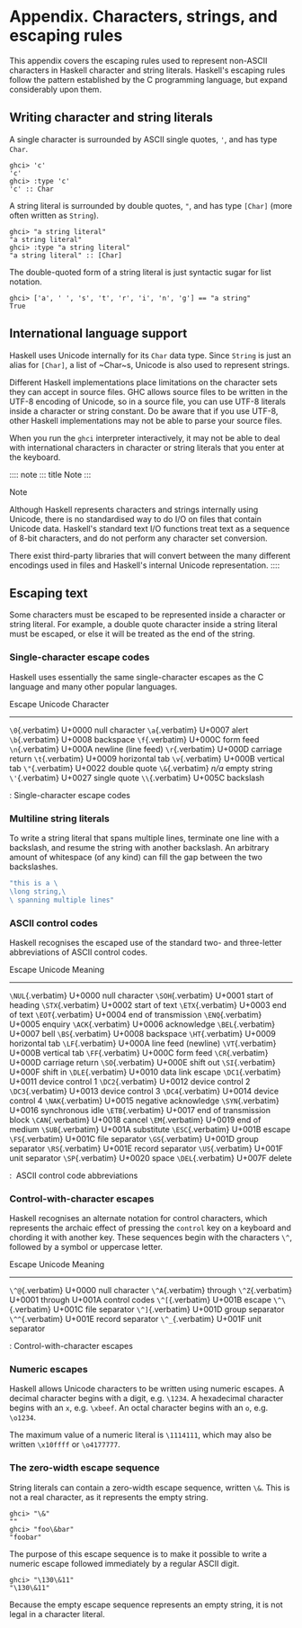 # Appendix. Characters, strings, and escaping rules

This appendix covers the escaping rules used to represent non-ASCII
characters in Haskell character and string literals. Haskell\'s escaping
rules follow the pattern established by the C programming language, but
expand considerably upon them.

## Writing character and string literals

A single character is surrounded by ASCII single quotes, `'`, and has
type `Char`.

``` screen
ghci> 'c'
'c'
ghci> :type 'c'
'c' :: Char
```

A string literal is surrounded by double quotes, `"`, and has type
`[Char]` (more often written as `String`).

``` screen
ghci> "a string literal"
"a string literal"
ghci> :type "a string literal"
"a string literal" :: [Char]
```

The double-quoted form of a string literal is just syntactic sugar for
list notation.

``` screen
ghci> ['a', ' ', 's', 't', 'r', 'i', 'n', 'g'] == "a string"
True
```

## International language support

Haskell uses Unicode internally for its `Char` data type. Since `String`
is just an alias for `[Char]`, a list of \~Char\~s, Unicode is also used
to represent strings.

Different Haskell implementations place limitations on the character
sets they can accept in source files. GHC allows source files to be
written in the UTF-8 encoding of Unicode, so in a source file, you can
use UTF-8 literals inside a character or string constant. Do be aware
that if you use UTF-8, other Haskell implementations may not be able to
parse your source files.

When you run the `ghci` interpreter interactively, it may not be able to
deal with international characters in character or string literals that
you enter at the keyboard.

:::: note
::: title
Note
:::

Note

Although Haskell represents characters and strings internally using
Unicode, there is no standardised way to do I/O on files that contain
Unicode data. Haskell\'s standard text I/O functions treat text as a
sequence of 8-bit characters, and do not perform any character set
conversion.

There exist third-party libraries that will convert between the many
different encodings used in files and Haskell\'s internal Unicode
representation.
::::

## Escaping text

Some characters must be escaped to be represented inside a character or
string literal. For example, a double quote character inside a string
literal must be escaped, or else it will be treated as the end of the
string.

### Single-character escape codes

Haskell uses essentially the same single-character escapes as the C
language and many other popular languages.

  Escape            Unicode   Character
  ----------------- --------- ---------------------
  `\0`{.verbatim}   U+0000    null character
  `\a`{.verbatim}   U+0007    alert
  `\b`{.verbatim}   U+0008    backspace
  `\f`{.verbatim}   U+000C    form feed
  `\n`{.verbatim}   U+000A    newline (line feed)
  `\r`{.verbatim}   U+000D    carriage return
  `\t`{.verbatim}   U+0009    horizontal tab
  `\v`{.verbatim}   U+000B    vertical tab
  `\"`{.verbatim}   U+0022    double quote
  `\&`{.verbatim}   *n/a*     empty string
  `\'`{.verbatim}   U+0027    single quote
  `\\`{.verbatim}   U+005C    backslash

  : Single-character escape codes

### Multiline string literals

To write a string literal that spans multiple lines, terminate one line
with a backslash, and resume the string with another backslash. An
arbitrary amount of whitespace (of any kind) can fill the gap between
the two backslashes.

``` haskell
"this is a \
\long string,\
\ spanning multiple lines"
```

### ASCII control codes

Haskell recognises the escaped use of the standard two- and three-letter
abbreviations of ASCII control codes.

  Escape              Unicode   Meaning
  ------------------- --------- ---------------------------
  `\NUL`{.verbatim}   U+0000    null character
  `\SOH`{.verbatim}   U+0001    start of heading
  `\STX`{.verbatim}   U+0002    start of text
  `\ETX`{.verbatim}   U+0003    end of text
  `\EOT`{.verbatim}   U+0004    end of transmission
  `\ENQ`{.verbatim}   U+0005    enquiry
  `\ACK`{.verbatim}   U+0006    acknowledge
  `\BEL`{.verbatim}   U+0007    bell
  `\BS`{.verbatim}    U+0008    backspace
  `\HT`{.verbatim}    U+0009    horizontal tab
  `\LF`{.verbatim}    U+000A    line feed (newline)
  `\VT`{.verbatim}    U+000B    vertical tab
  `\FF`{.verbatim}    U+000C    form feed
  `\CR`{.verbatim}    U+000D    carriage return
  `\SO`{.verbatim}    U+000E    shift out
  `\SI`{.verbatim}    U+000F    shift in
  `\DLE`{.verbatim}   U+0010    data link escape
  `\DC1`{.verbatim}   U+0011    device control 1
  `\DC2`{.verbatim}   U+0012    device control 2
  `\DC3`{.verbatim}   U+0013    device control 3
  `\DC4`{.verbatim}   U+0014    device control 4
  `\NAK`{.verbatim}   U+0015    negative acknowledge
  `\SYN`{.verbatim}   U+0016    synchronous idle
  `\ETB`{.verbatim}   U+0017    end of transmission block
  `\CAN`{.verbatim}   U+0018    cancel
  `\EM`{.verbatim}    U+0019    end of medium
  `\SUB`{.verbatim}   U+001A    substitute
  `\ESC`{.verbatim}   U+001B    escape
  `\FS`{.verbatim}    U+001C    file separator
  `\GS`{.verbatim}    U+001D    group separator
  `\RS`{.verbatim}    U+001E    record separator
  `\US`{.verbatim}    U+001F    unit separator
  `\SP`{.verbatim}    U+0020    space
  `\DEL`{.verbatim}   U+007F    delete

  :  ASCII control code abbreviations

### Control-with-character escapes

Haskell recognises an alternate notation for control characters, which
represents the archaic effect of pressing the `control` key on a
keyboard and chording it with another key. These sequences begin with
the characters `\^`, followed by a symbol or uppercase letter.

  Escape                                      Unicode                 Meaning
  ------------------------------------------- ----------------------- ------------------
  `\^@`{.verbatim}                            U+0000                  null character
  `\^A`{.verbatim} through `\^Z`{.verbatim}   U+0001 through U+001A   control codes
  `\^[`{.verbatim}                            U+001B                  escape
  `\^\`{.verbatim}                            U+001C                  file separator
  `\^]`{.verbatim}                            U+001D                  group separator
  `\^^`{.verbatim}                            U+001E                  record separator
  `\^_`{.verbatim}                            U+001F                  unit separator

  : Control-with-character escapes

### Numeric escapes

Haskell allows Unicode characters to be written using numeric escapes. A
decimal character begins with a digit, e.g. `\1234`. A hexadecimal
character begins with an `x`, e.g. `\xbeef`. An octal character begins
with an `o`, e.g. `\o1234`.

The maximum value of a numeric literal is `\1114111`, which may also be
written `\x10ffff` or `\o4177777`.

### The zero-width escape sequence

String literals can contain a zero-width escape sequence, written `\&`.
This is not a real character, as it represents the empty string.

``` screen
ghci> "\&"
""
ghci> "foo\&bar"
"foobar"
```

The purpose of this escape sequence is to make it possible to write a
numeric escape followed immediately by a regular ASCII digit.

``` screen
ghci> "\130\&11"
"\130\&11"
```

Because the empty escape sequence represents an empty string, it is not
legal in a character literal.
